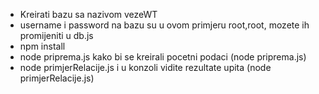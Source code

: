 - Kreirati bazu sa nazivom vezeWT
- username i password na bazu su u ovom primjeru root,root, mozete ih promijeniti u db.js
- npm install
- node priprema.js kako bi se kreirali pocetni podaci (node priprema.js)
- node primjerRelacije.js i u konzoli vidite rezultate upita (node primjerRelacije.js)

